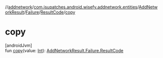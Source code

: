 //[addnetwork](../../../../../index.md)/[com.isupatches.android.wisefy.addnetwork.entities](../../../index.md)/[AddNetworkResult](../../index.md)/[Failure](../index.md)/[ResultCode](index.md)/[copy](copy.md)

# copy

[androidJvm]\
fun [copy](copy.md)(value: [Int](https://kotlinlang.org/api/latest/jvm/stdlib/kotlin/-int/index.html)): [AddNetworkResult.Failure.ResultCode](index.md)
